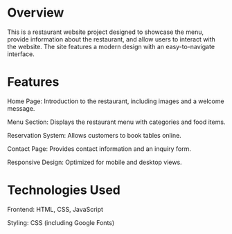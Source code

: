 # Overview

This is a restaurant website project designed to showcase the menu, provide information about the restaurant, and allow users to interact with the website. The site features a modern design with an easy-to-navigate interface.

# Features

Home Page: Introduction to the restaurant, including images and a welcome message.

Menu Section: Displays the restaurant menu with categories and food items.

Reservation System: Allows customers to book tables online.

Contact Page: Provides contact information and an inquiry form.

Responsive Design: Optimized for mobile and desktop views.

# Technologies Used

Frontend: HTML, CSS, JavaScript

Styling: CSS (including Google Fonts)